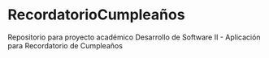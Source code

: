 # RecordatorioCumpleaños
Repositorio para proyecto académico Desarrollo de Software II - Aplicación para Recordatorio de Cumpleaños
